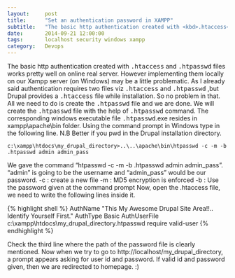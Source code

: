 ```yaml
---
layout:     post
title:      "Set an authentication password in XAMPP"
subtitle:   "The basic http authentication created with <kbd>.htaccess</kbd> and <kbd>.htpasswd</kbd> files works pretty well on online real server. How about trying it out in XAMPP"
date:       2014-09-21 12:00:00
tags:       localhost security windows xampp
category:   Devops
---
```

The basic http authentication created with <kbd>.htaccess</kbd> and <kbd>.htpasswd</kbd> files works pretty well on online real server. However implementing them locally on our Xampp server (on Windows) may be a little problematic. As I already said authentication requires two files viz <kbd>.htaccess</kbd> and <kbd>.htpasswd</kbd> ,but Drupal provides a <kbd>.htaccess</kbd> file while installation. So no problem in that. All we need to do is create the <kbd>.htpasswd</kbd> file and we are done. We will create the <kbd>.htpasswd</kbd> file with the help of <kbd>.htpasswd</kbd> command. The corresponding windows executable file <kbd>.htpasswd</kbd>.exe resides in xampp\apache\bin folder. Using the command prompt in Windows type in the following line. N.B Better if you pwd in the Drupal installation directory.

`c:\xampp\htdocs\my_drupal_directory>..\..\apache\bin\htpasswd -c -m -b .htpasswd admin admin_pass`

We gave the command “htpasswd -c -m -b .htpasswd admin admin_pass”. “admin” is going to be the username and “admin_pass” would be our password. -c : create a new file -m : MD5 encryption is enforced -b : Use the password given at the command prompt Now, open the .htaccess file, we need to write the following lines inside it.


{% highlight shell %}
  AuthName "This My Awesome Drupal Site Area!!.. Identify Yourself First."
  AuthType Basic
  AuthUserFile c:\xampp\htdocs\my_drupal_directory\.htpasswd
  require valid-user
{% endhighlight %}


Check the third line where the path of the password file is clearly mentioned. Now when we try to go to http://localhost/my_drupal_directory, a prompt appears asking for user id and password. If valid id and password given, then we are redirected to homepage.  :)
